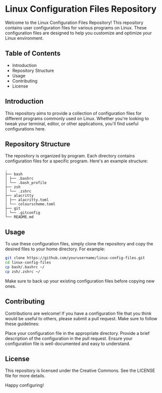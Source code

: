 # Linux Configuration Files Repository

Welcome to the Linux Configuration Files Repository! This repository contains user configuration files for various programs on Linux. These configuration files are designed to help you customize and optimize your Linux environment.

## Table of Contents

- Introduction
- Repository Structure
- Usage
- Contributing
- License

## Introduction

This repository aims to provide a collection of configuration files for different programs commonly used on Linux. Whether you're looking to tweak your terminal, editor, or other applications, you'll find useful configurations here.

## Repository Structure

The repository is organized by program. Each directory contains configuration files for a specific program. Here's an example structure:

```
.
├── bash
│ ├── .bashrc
│ └── .bash_profile
├── zsh
│ └── .zshrc
├── alacritty
│ ├── alacritty.toml
| └── colourscheme.toml
├── git
│ └── .gitconfig
└── README.md
```

## Usage

To use these configuration files, simply clone the repository and copy the desired files to your home directory. For example:

```sh
git clone https://github.com/yourusername/linux-config-files.git
cd linux-config-files
cp bash/.bashrc ~/
cp zsh/.zshrc ~/
```

Make sure to back up your existing configuration files before copying new ones.

## Contributing

Contributions are welcome! If you have a configuration file that you think would be useful to others, please submit a pull request. Make sure to follow these guidelines:

Place your configuration file in the appropriate directory.
Provide a brief description of the configuration in the pull request.
Ensure your configuration file is well-documented and easy to understand.

## License

This repository is licensed under the Creative Commons. See the LICENSE file for more details.

Happy configuring!
